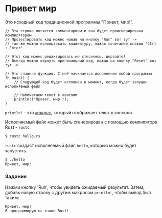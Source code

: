 # Привет мир

Это исходный код традиционной программы "Привет, мир!".

```rust,editable
// Эта строка является комментарием и она будет проигнорирована компилятором
// Протестировать код можно нажав на кнопку "Run" вот тут ->
// так же можно использовать клавиатуру, нажав сочетание клавиш "Ctrl + Enter"

// Этот код можно редактировать не стесняясь, дерзайте!
// Всегда можно вернуть оригинальный код, нажав на кнопку "Reset" вот тут ->

// Это главная функция. С неё начинается исполнение любой программы
fn main() {
    // Следующий код будет исполнен в момент, когда будет запущен исполняемый файл

    // Напечатаем текст в консоли
    println!("Привет, мир!");
}
```

`println!` - это [*макрос*][macros], который отображает текст в консоли.

Исполняемый файл может быть сгенерирован с помощью компилятора Rust - `rustc`.

```sh
$ rustc hello.rs
```

`rustc` создаст исполняемый файл `hello`, который можно будет запустить.

```sh
$ ./hello
Привет, мир!
```

### Задание

Нажми кнопку 'Run', чтобы увидеть ожидаемый результат.
Затем, добавь новую строку с другим макросом `println!`, чтобы вывод был таким:

```log
Привет, мир!
Я программирую на языке Rust!
```

[macros]: macros.html

